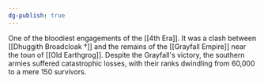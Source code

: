 ```yaml
---
dg-publish: true
---
```

One of the bloodiest engagements of the [[4th Era]]. It was a clash between [[Dhuggith Broadcloak †]] and the remains of the [[Grayfall Empire]] near the toun of [[Old Earthgrog]]. Despite the Grayfall's victory, the southern armies suffered catastrophic losses, with their ranks dwindling from 60,000 to a mere 150 survivors. 